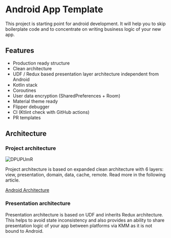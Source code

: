 # Android App Template

This project is starting point for android development. It will help you to skip boilerplate code and to concentrate on writing business logic of your new app.

## Features
- Production ready structure
- Clean architecture
- UDF / Redux based presentation layer architecture independent from Android
- Kotlin stack
- Coroutines
- User data encryption (SharedPreferences + Room)
- Material theme ready
- Flipper debugger
- CI (Ktlint check with GitHub actions)
- PR templates

## Architecture

### Project architecture
![DPUPUmR](https://user-images.githubusercontent.com/3856523/140655044-a712876e-72b8-4b18-885c-085cadc3e22e.png)

Project architecture is based on expanded clean architecture with 6 layers: view, presentation, domain, data, cache, remote. Read more in the following article.

[Android Architecture](https://hackmd.io/e207QR5VQ-yiKagxY3CSAA)

### Presentation architecture

Presentation architecture is based on UDF and inherits Redux architecture. This helps to avoid state inconsistency and also provides an ability to share presentation logic of your app between platforms via KMM as it is not bound to Android.
